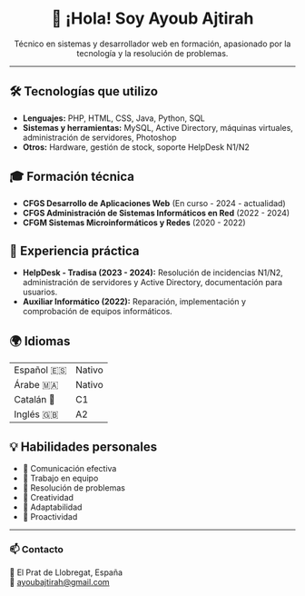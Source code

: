 <h1 align="center">👋 ¡Hola! Soy Ayoub Ajtirah</h1>
<p align="center">Técnico en sistemas y desarrollador web en formación, apasionado por la tecnología y la resolución de problemas.</p>

---

<h2>🛠️ Tecnologías que utilizo</h2>

<ul>
  <li><strong>Lenguajes:</strong> PHP, HTML, CSS, Java, Python, SQL</li>
  <li><strong>Sistemas y herramientas:</strong> MySQL, Active Directory, máquinas virtuales, administración de servidores, Photoshop</li>
  <li><strong>Otros:</strong> Hardware, gestión de stock, soporte HelpDesk N1/N2</li>
</ul>

<h2>🎓 Formación técnica</h2>

<ul>
  <li><strong>CFGS Desarrollo de Aplicaciones Web</strong> (En curso - 2024 - actualidad)</li>
  <li><strong>CFGS Administración de Sistemas Informáticos en Red</strong> (2022 - 2024)</li>
  <li><strong>CFGM Sistemas Microinformáticos y Redes</strong> (2020 - 2022)</li>
</ul>

<h2>💼 Experiencia práctica</h2>

<ul>
  <li><strong>HelpDesk - Tradisa (2023 - 2024):</strong> Resolución de incidencias N1/N2, administración de servidores y Active Directory, documentación para usuarios.</li>
  <li><strong>Auxiliar Informático (2022):</strong> Reparación, implementación y comprobación de equipos informáticos.</li>
</ul>

<h2>🌍 Idiomas</h2>

<table>
  <tr>
    <td>Español 🇪🇸</td>
    <td>Nativo</td>
  </tr>
  <tr>
    <td>Árabe 🇲🇦</td>
    <td>Nativo</td>
  </tr>
  <tr>
    <td>Catalán 🏴</td>
    <td>C1</td>
  </tr>
  <tr>
    <td>Inglés 🇬🇧</td>
    <td>A2</td>
  </tr>
</table>

<h2>💡 Habilidades personales</h2>

<ul>
  <li>💬 Comunicación efectiva</li>
  <li>🤝 Trabajo en equipo</li>
  <li>🧩 Resolución de problemas</li>
  <li>🌈 Creatividad</li>
  <li>🔄 Adaptabilidad</li>
  <li>🚀 Proactividad</li>
</ul>

---

<h3>📫 Contacto</h3>

<p>
  📍 El Prat de Llobregat, España<br>
  📧 <a href="mailto:ayoubajtirah@gmail.com">ayoubajtirah@gmail.com</a>
</p>
